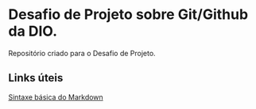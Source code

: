 # Desafio de Projeto sobre Git/Github da DIO.
Repositório criado para o Desafio de Projeto.

## Links úteis
[Sintaxe básica do Markdown](https://www.markdownguide.org/)
